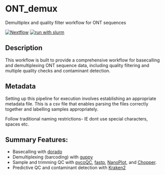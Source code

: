 # ONT_demux
Demultiplex and quality filter workflow for ONT sequences

[![Nextflow](https://img.shields.io/badge/nextflow%20DSL2-%E2%89%A520.11.0--edge-23aa62.svg?labelColor=000000)](https://www.nextflow.io/)
[![run with slurm](https://img.shields.io/badge/run%20with-slurm-ff4d4d.svg?labelColor=000000)](https://slurm.schedmd.com/)

## Description
This workflow is built to provide a comprehensive workflow for basecalling and demultiplexing ONT sequence data, including quality filtering and multiple quality checks and contaminant detection.

## Metadata
Setting up this pipeline for execution involves establishing an appropriate metadata file. This is a csv file that enables parsing the files correctly together and labelling samples appropriately.

Follow traditional naming restrictions- IE dont use special characters, spaces etc.

## Summary Features:
* Basecalling with [dorado](https://github.com/nanoporetech/dorado)
* Demultiplexing (barcoding) with [guppy](https://community.nanoporetech.com/protocols/Guppy-protocol/v/gpb_2003_v1_revt_14dec2018)
* Sample and trimming QC with [pycoQC](https://adrienleger.com/pycoQC/), [fastp](https://github.com/OpenGene/fastp), [NanoPlot](https://github.com/wdecoster/NanoPlot), and [Chopper](https://github.com/wdecoster/chopper).
* Predictive QC and contaminant detection with [Kraken2](https://ccb.jhu.edu/software/kraken2/)
